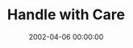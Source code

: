 ---
layout: series
series: "Handle with Care"
permalink: "/handle-with-care/"
title: "Handle with Care"
date: 2002-04-06 00:00:00
endDate: 2002-05-05 00:00:00
description: "Take a look at several powerful forces that we need to handle with care.  "
src: "http://s3.amazonaws.com/crossroads-media/images/Handle with Care.jpg"
---